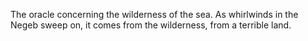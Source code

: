 The oracle concerning the wilderness of the sea. As whirlwinds in the Negeb sweep on, it comes from the wilderness, from a terrible land.
